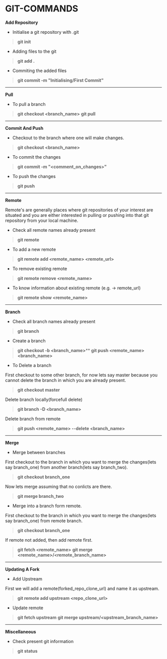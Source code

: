 # **GIT-COMMANDS**

**Add Repository**

-  Initialise a git repository with .git
> **git init**

-  Adding files to the git
> **git add .**

-  Commiting the added files
> **git commit -m "Initialising/First Commit"**

----------

**Pull**

-  To pull a branch
> **git checkout <branch_name>**
> **git pull**

----------

**Commit And Push**

-  Checkout to the branch where one will make changes.
> **git checkout <branch_name>**

-  To commit the changes
> **git commit -m "<comment_on_changes>"**

-  To push the changes
> **git push**

----------

**Remote**

Remote's are generally places where git repositories of your interest are situated and you are either interested in pulling or pushing into that git repository from your local machine.

-  Check all remote names already present
> **git remote**

-  To add a new remote
> **git remote add  <remote_name>  <remote_url>**

-  To remove existing remote
> **git remote remove <remote_name>**

-  To know information about existing remote (e.g. -> remote_url)
> **git remote show <remote_name>**

----------

**Branch**

-  Check all branch names already present
> **git branch**

-  Create a branch
> **git checkout -b <branch_name>****
> **git push <remote_name> <branch_name>**

-  To Delete a branch

First checkout to some other branch, for now lets say master because you cannot delete the branch in which you are already present.  
> **git checkout master**

Delete branch locally(forcefull delete)
> **git branch -D <branch_name>**

Delete branch from remote
> **git push <remote_name> --delete <branch_name>**

----------

**Merge**

-  Merge between branches

First checkout to the branch in which you want to merge the changes(lets say branch_one) from another branch(lets say branch_two).  
> **git checkout branch_one**

Now lets merge assuming that no conlicts are there.
> **git merge branch_two**

-  Merge into a branch form remote.

First checkout to the branch in which you want to merge the changes(lets say branch_one) from remote branch.  
> **git checkout branch_one**

If remote not added, then add remote first.
> **git fetch <remote_name>**
> **git merge <remote_name>/<remote_branch_name>**

----------

**Updating A Fork**

-  Add Upstream

First we will add a remote(forked_repo_clone_url) and name it as upstream.  
> **git remote add upstream <repo_clone_url>**

-  Update remote
> **git fetch upstream**
> **git merge upstream/<upstream_branch_name>**

----------

**Miscellaneous**

-  Check present git information
> **git status**
